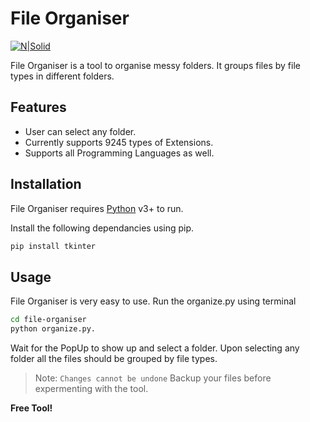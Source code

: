 # File Organiser

[![N|Solid](https://upload.wikimedia.org/wikipedia/commons/thumb/c/c3/Python-logo-notext.svg/110px-Python-logo-notext.svg.png?20100317150552)](https://nodesource.com/products/nsolid)

File Organiser is a tool to organise messy folders. It groups files by file types in different folders.

## Features

- User can select any folder.
- Currently supports 9245 types of Extensions.
- Supports all Programming Languages as well.

## Installation

File Organiser requires [Python](https://www.python.org/download/releases/3.0/) v3+ to run.

Install the following dependancies using pip.

```sh
pip install tkinter
```

## Usage

File Organiser is very easy to use.
Run the organize.py using terminal

```sh
cd file-organiser
python organize.py.
```

Wait for the PopUp to show up and select a folder.
Upon selecting any folder all the files should be grouped by file types.

> Note: `Changes cannot be undone` Backup your files before expermenting with the tool.

**Free Tool!**
